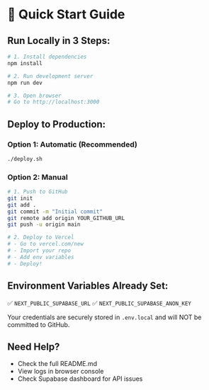 # 🚀 Quick Start Guide

## Run Locally in 3 Steps:

```bash
# 1. Install dependencies
npm install

# 2. Run development server
npm run dev

# 3. Open browser
# Go to http://localhost:3000
```

## Deploy to Production:

### Option 1: Automatic (Recommended)
```bash
./deploy.sh
```

### Option 2: Manual
```bash
# 1. Push to GitHub
git init
git add .
git commit -m "Initial commit"
git remote add origin YOUR_GITHUB_URL
git push -u origin main

# 2. Deploy to Vercel
# - Go to vercel.com/new
# - Import your repo
# - Add env variables
# - Deploy!
```

## Environment Variables Already Set:
✅ `NEXT_PUBLIC_SUPABASE_URL`
✅ `NEXT_PUBLIC_SUPABASE_ANON_KEY`

Your credentials are securely stored in `.env.local` and will NOT be committed to GitHub.

## Need Help?
- Check the full README.md
- View logs in browser console
- Check Supabase dashboard for API issues